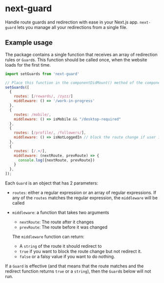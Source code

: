 # next-guard

Handle route guards and redirection with ease in your Next.js app. `next-guard` lets you manage all your redirections from a single file.

## Example usage

The package contains a single function that receives an array of redirection rules or `Guard`s.
This function should be called once, when the website loads for the first time.

```javascript
import setGuards from 'next-guard'

// Place this function in the componentDidMount() method of the component in _app.js
setGuards([
  {
    routes: [/rewards/, /zyzz/]
    middleware: () => '/work-in-progress'
  },
  {
    routes: /mobile/,
    middleware: () => isMobile && "/desktop-required"
  },
  {
    routes: [/profile/, /followers/],
    middleware: () => isNotLoggedIn // block the route change if user is not logged in
  },
  {
    routes: [/.+/],
    middleware: (nextRoute, prevRoute) => {
      console.log({nextRoute, prevRoute})
    }
  },
]);
```

Each `Guard` is an object that has 2 parameters:

- `routes`: either a regular expression or an array of regular expressions. If any of the `routes` matches the regular expression, the `middleware` will be called
- `middleware`: a function that takes two arguments

  - `nextRoute`: The route after it changes
  - `prevRoute`: The route before it was changed

  The `middleware` function can return:

  - A `string` of the route it should redirect to
  - `true` if you want to block the route change but not redirect it.
  - `false` or a falsy value if you want to do nothing.

If a `Guard` is effective (and that means that the route matches and the redirect function returns `true` or a `string`), then the `Guard`s below will not run.
